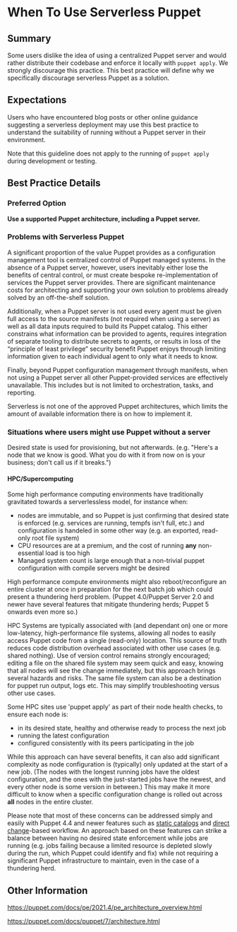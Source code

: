 # When To Use Serverless Puppet

## Summary

Some users dislike the idea of using a centralized Puppet server and would rather distribute their codebase and enforce it locally with `puppet apply`. We strongly discourage this practice. This best practice will define why we specifically discourage serverless Puppet as a solution.

## Expectations

Users who have encountered blog posts or other online guidance suggesting a serverless deployment may use this best practice to understand the suitability of running without a Puppet server in their environment.

Note that this guideline does not apply to the running of `puppet apply` during development or testing.

## Best Practice Details

### Preferred Option

**Use a supported Puppet architecture, including a Puppet server.**

### Problems with Serverless Puppet

A significant proportion of the value Puppet provides as a configuration management tool is centralized control of Puppet managed systems. In the absence of a Puppet server, however, users inevitably either lose the benefits of central control, or must create bespoke re-implementation of services the Puppet server provides. There are significant maintenance costs for architecting and supporting your own solution to problems already solved by an off-the-shelf solution.

Additionally, when a Puppet server is not used every agent must be given full access to the source manifests (not required when using a server) as well as all data inputs required to build its Puppet catalog. This either constrains what information can be provided to agents, requires integration of separate tooling to distribute secrets to agents, or results in loss of the “principle of least privilege” security benefit Puppet enjoys through limiting information given to each individual agent to only what it needs to know.

Finally, beyond Puppet configuration management through manifests, when not using a Puppet server all other Puppet-provided services are effectively unavailable. This includes but is not limited to orchestration, tasks, and reporting.

Serverless is not one of the approved Puppet architectures, which limits the amount of available information there is on how to implement it.

### Situations where users might use Puppet without a server

Desired state is used for provisioning, but not afterwards. (e.g. "Here's a node that we know is good. What you do with it from now on is your business; don't call us if it breaks.")

#### HPC/Supercomputing

Some high performance computing environments have traditionally gravitated towards a serverlessless model, for instance when:
* nodes are immutable, and so Puppet is just confirming that desired state is enforced (e.g. services are running, tempfs isn't full, etc.) and configuration is handeled in some other way (e.g. an exported, read-only root file system) 
* CPU resources are at a premium, and the cost of running **any** non-essential load is too high
* Managed system count is large enough that a non-trivial puppet configuration with compile servers might be desired

High performance compute environments might also reboot/reconfigure an entire cluster at once in preparation for the next batch job which could present a thundering herd problem. (Puppet 4.0/Puppet Server 2.0 and newer have several features that mitigate thundering herds; Puppet 5 onwards even more so.)

HPC Systems are typically associated with (and dependant on) one or more low-latency, high-performance file systems, allowing all nodes to easily access Puppet code from a single (read-only) location. This source of truth reduces code distribution overhead associated with other use cases (e.g. shared nothing). Use of version control remains strongly encouraged; editing a file on the shared file system may seem quick and easy, knowing that all nodes will see the change immediately, but this approach brings several hazards and risks. The same file system can also be a destination for puppet run output, logs etc. This may simplify troubleshooting versus other use cases.

Some HPC sites use 'puppet apply' as part of their node health checks, to ensure each node is:
* in its desired state, healthy and otherwise ready to process the next job
* running the latest configuration
* configured consistently with its peers participating in the job

While this approach can have several benefits, it can also add significant complexity as node configuration is (typically) only updated at the start of a new job. (The nodes with the longest running jobs have the oldest configuration, and the ones with the just-started jobs have the newest, and every other node is some version in between.) This may make it more difficult to know when a specific configuration change is rolled out across **all** nodes in the entire cluster.

Please note that most of these concerns can be addressed simply and easily with Puppet 4.4 and newer features such as [static catalogs](https://puppet.com/docs/pe/2021.2/static_catalogs.html) and [direct change](https://puppet.com/docs/pe/2019.0/direct_puppet_a_workflow_for_controlling_change.html)-based workflow. An approach based on these features can strike a balance between having no desired state enforcement while jobs are running (e.g. jobs failing because a limited resource is depleted slowly during the run, which Puppet could identify and fix) while not requiring a significant Puppet infrastructure to maintain, even in the case of a thundering herd.

## Other Information

https://puppet.com/docs/pe/2021.4/pe_architecture_overview.html

https://puppet.com/docs/puppet/7/architecture.html
